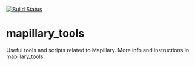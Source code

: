 [![Build Status](https://travis-ci.org/mapillary/mapillary_tools.svg?branch=master)](https://travis-ci.org/mapillary/mapillary_tools)

mapillary_tools
===============

Useful tools and scripts related to Mapillary.
More info and instructions in mapillary_tools.
